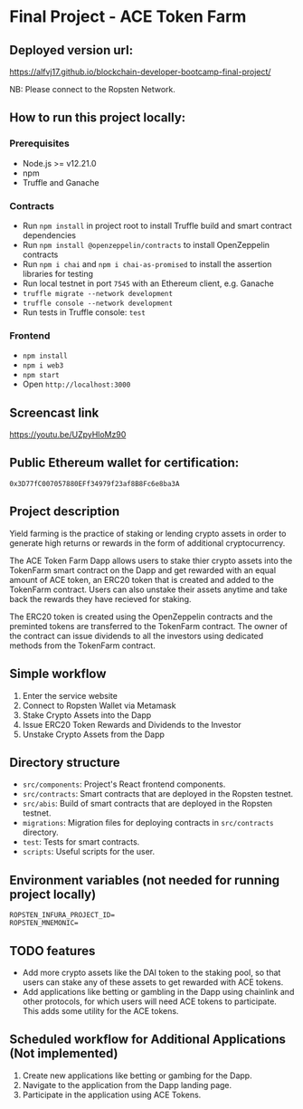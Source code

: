 # Final Project - ACE Token Farm

## Deployed version url:

https://alfvj17.github.io/blockchain-developer-bootcamp-final-project/

NB: Please connect to the Ropsten Network.

## How to run this project locally:

### Prerequisites

- Node.js >= v12.21.0
- npm
- Truffle and Ganache

### Contracts

- Run `npm install` in project root to install Truffle build and smart contract dependencies
- Run `npm install @openzeppelin/contracts` to install OpenZeppelin contracts
- Run `npm i chai` and `npm i chai-as-promised` to install the assertion libraries for testing
- Run local testnet in port `7545` with an Ethereum client, e.g. Ganache
- `truffle migrate --network development`
- `truffle console --network development`
- Run tests in Truffle console: `test`

### Frontend

- `npm install`
- `npm i web3`
- `npm start`
- Open `http://localhost:3000`

## Screencast link

https://youtu.be/UZpyHloMz90

## Public Ethereum wallet for certification:

`0x3D77fC007057880EFf34979f23af8B8Fc6e8ba3A`

## Project description

Yield farming is the practice of staking or lending crypto assets in order to generate high returns or rewards in the form of additional cryptocurrency. 

The ACE Token Farm Dapp allows users to stake thier crypto assets into the TokenFarm smart contract on the Dapp and get rewarded with an equal amount of ACE token, an ERC20 token that is created and added to the TokenFarm contract. Users can also unstake their assets anytime and take back the rewards they have recieved for staking.

The ERC20 token is created using the OpenZeppelin contracts and the preminted tokens are transferred to the TokenFarm contract. The owner of the contract can issue dividends to all the investors using dedicated methods from the TokenFarm contract.

## Simple workflow

1. Enter the service website
2. Connect to Ropsten Wallet via Metamask
3. Stake Crypto Assets into the Dapp
4. Issue ERC20 Token Rewards and Dividends to the Investor
5. Unstake Crypto Assets from the Dapp

## Directory structure

- `src/components`: Project's React frontend components.
- `src/contracts`: Smart contracts that are deployed in the Ropsten testnet.
- `src/abis`: Build of smart contracts that are deployed in the Ropsten testnet.
- `migrations`: Migration files for deploying contracts in `src/contracts` directory.
- `test`: Tests for smart contracts.
- `scripts`: Useful scripts for the user.

## Environment variables (not needed for running project locally)

```
ROPSTEN_INFURA_PROJECT_ID=
ROPSTEN_MNEMONIC=
```

## TODO features

- Add more crypto assets like the DAI token to the staking pool, so that users can stake any of these assets to get rewarded with ACE tokens.
- Add applications like betting or gambling in the Dapp using chainlink and other protocols, for which users will need ACE tokens to participate. This adds some utility for the ACE tokens.

## Scheduled workflow for Additional Applications (Not implemented)

1. Create new applications like betting or gambing for the Dapp.
2. Navigate to the application from the Dapp landing page.
3. Participate in the application using ACE Tokens.
